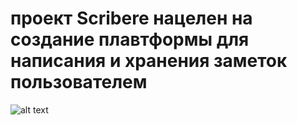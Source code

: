 # проект Scribere нацелен на создание плавтформы для написания и хранения заметок пользователем

![alt text](https://github.com/TwinDeath-altf4/scribere/logo.png)